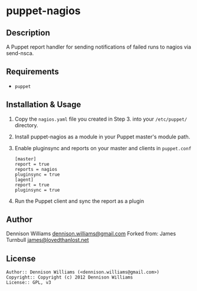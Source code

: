 puppet-nagios
==============

Description
-----------

A Puppet report handler for sending notifications of failed runs to
nagios via send-nsca.

Requirements
------------

* `puppet`

Installation & Usage
--------------------

1.  Copy the `nagios.yaml` file you created in Step 3. into your `/etc/puppet/` directory.

2.  Install puppet-nagios as a module in your Puppet master's module
    path.

3.  Enable pluginsync and reports on your master and clients in `puppet.conf`

        [master]
        report = true
        reports = nagios
        pluginsync = true
        [agent]
        report = true
        pluginsync = true

4.  Run the Puppet client and sync the report as a plugin

Author
------

Dennison Williams <dennison.williams@gmail.com>
Forked from: James Turnbull <james@lovedthanlost.net>

License
-------

    Author:: Dennison Williams (<dennison.williams@gmail.com>)
    Copyright:: Copyright (c) 2012 Dennison Williams
    License:: GPL, v3
